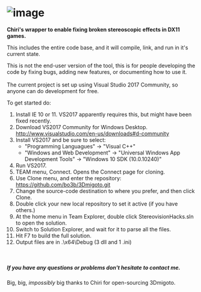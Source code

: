 ![image](https://cloud.githubusercontent.com/assets/6544511/22624161/934dba64-eb27-11e6-8f78-46c902e96e1b.png)
========

**Chiri's wrapper to enable fixing broken stereoscopic effects in DX11 games.**

This includes the entire code base, and it will compile, link, and run in it's current state.

This is not the end-user version of the tool, this is for people developing the code by fixing
bugs, adding new features, or documenting how to use it.
<br>
<br>
The current project is set up using Visual Studio 2017 Community, so anyone can do development for free.

To get started do:

1. Install IE 10 or 11.  VS2017 apparently requires this, but might have been fixed recently.
1. Download VS2017 Community for Windows Desktop.
http://www.visualstudio.com/en-us/downloads#d-community
1. Install VS2017 and be sure to select:
   - "Programming Languagues" -> "Visual C++"
   - "Windows and Web Development" -> "Universal Windows App Development Tools" -> "Windows 10 SDK (10.0.10240)"
1. Run VS2017.
1. TEAM menu, Connect.  Opens the Connect page for cloning.
1. Use Clone menu, and enter the repository: 
https://github.com/bo3b/3Dmigoto.git
1. Change the source-code destination to where you prefer, and then click Clone.
1. Double click your new local repository to set it active (if you have others.)
1. At the home menu in Team Explorer, double click StereovisionHacks.sln to open the solution.
1. Switch to Solution Explorer, and wait for it to parse all the files.
1. Hit F7 to build the full solution.
1. Output files are in .\x64\Debug (3 dll and 1 .ini)
<br>

##### If you have any questions or problems don't hesitate to contact me.


Big, big, _impossibly_ big thanks to Chiri for open-sourcing 3Dmigoto.
